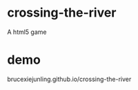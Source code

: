 crossing-the-river
==================

A html5 game

demo
=================
brucexiejunling.github.io/crossing-the-river
